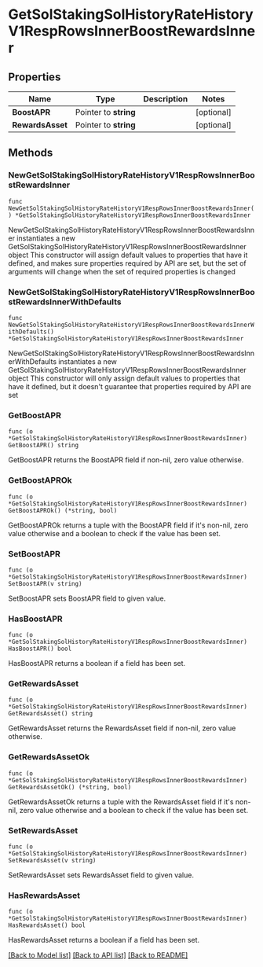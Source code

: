 # GetSolStakingSolHistoryRateHistoryV1RespRowsInnerBoostRewardsInner

## Properties

Name | Type | Description | Notes
------------ | ------------- | ------------- | -------------
**BoostAPR** | Pointer to **string** |  | [optional] 
**RewardsAsset** | Pointer to **string** |  | [optional] 

## Methods

### NewGetSolStakingSolHistoryRateHistoryV1RespRowsInnerBoostRewardsInner

`func NewGetSolStakingSolHistoryRateHistoryV1RespRowsInnerBoostRewardsInner() *GetSolStakingSolHistoryRateHistoryV1RespRowsInnerBoostRewardsInner`

NewGetSolStakingSolHistoryRateHistoryV1RespRowsInnerBoostRewardsInner instantiates a new GetSolStakingSolHistoryRateHistoryV1RespRowsInnerBoostRewardsInner object
This constructor will assign default values to properties that have it defined,
and makes sure properties required by API are set, but the set of arguments
will change when the set of required properties is changed

### NewGetSolStakingSolHistoryRateHistoryV1RespRowsInnerBoostRewardsInnerWithDefaults

`func NewGetSolStakingSolHistoryRateHistoryV1RespRowsInnerBoostRewardsInnerWithDefaults() *GetSolStakingSolHistoryRateHistoryV1RespRowsInnerBoostRewardsInner`

NewGetSolStakingSolHistoryRateHistoryV1RespRowsInnerBoostRewardsInnerWithDefaults instantiates a new GetSolStakingSolHistoryRateHistoryV1RespRowsInnerBoostRewardsInner object
This constructor will only assign default values to properties that have it defined,
but it doesn't guarantee that properties required by API are set

### GetBoostAPR

`func (o *GetSolStakingSolHistoryRateHistoryV1RespRowsInnerBoostRewardsInner) GetBoostAPR() string`

GetBoostAPR returns the BoostAPR field if non-nil, zero value otherwise.

### GetBoostAPROk

`func (o *GetSolStakingSolHistoryRateHistoryV1RespRowsInnerBoostRewardsInner) GetBoostAPROk() (*string, bool)`

GetBoostAPROk returns a tuple with the BoostAPR field if it's non-nil, zero value otherwise
and a boolean to check if the value has been set.

### SetBoostAPR

`func (o *GetSolStakingSolHistoryRateHistoryV1RespRowsInnerBoostRewardsInner) SetBoostAPR(v string)`

SetBoostAPR sets BoostAPR field to given value.

### HasBoostAPR

`func (o *GetSolStakingSolHistoryRateHistoryV1RespRowsInnerBoostRewardsInner) HasBoostAPR() bool`

HasBoostAPR returns a boolean if a field has been set.

### GetRewardsAsset

`func (o *GetSolStakingSolHistoryRateHistoryV1RespRowsInnerBoostRewardsInner) GetRewardsAsset() string`

GetRewardsAsset returns the RewardsAsset field if non-nil, zero value otherwise.

### GetRewardsAssetOk

`func (o *GetSolStakingSolHistoryRateHistoryV1RespRowsInnerBoostRewardsInner) GetRewardsAssetOk() (*string, bool)`

GetRewardsAssetOk returns a tuple with the RewardsAsset field if it's non-nil, zero value otherwise
and a boolean to check if the value has been set.

### SetRewardsAsset

`func (o *GetSolStakingSolHistoryRateHistoryV1RespRowsInnerBoostRewardsInner) SetRewardsAsset(v string)`

SetRewardsAsset sets RewardsAsset field to given value.

### HasRewardsAsset

`func (o *GetSolStakingSolHistoryRateHistoryV1RespRowsInnerBoostRewardsInner) HasRewardsAsset() bool`

HasRewardsAsset returns a boolean if a field has been set.


[[Back to Model list]](../README.md#documentation-for-models) [[Back to API list]](../README.md#documentation-for-api-endpoints) [[Back to README]](../README.md)



